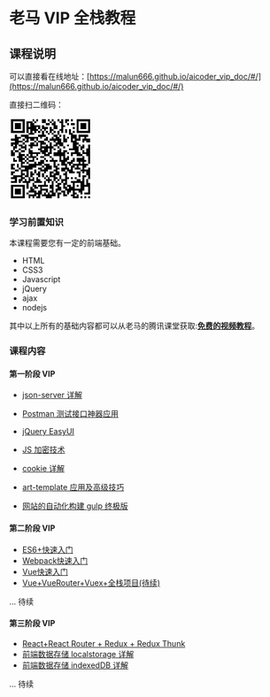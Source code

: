 # 老马 VIP 全栈教程

## 课程说明

可以直接看在线地址：[https://malun666.github.io/aicoder_vip_doc/#/](https://malun666.github.io/aicoder_vip_doc/#/)

直接扫二维码：

<img src="images/url.png" width="150">

### 学习前置知识

本课程需要您有一定的前端基础。

- HTML
- CSS3
- Javascript
- jQuery
- ajax
- nodejs

其中以上所有的基础内容都可以从老马的腾讯课堂获取:**[免费的视频教程](https://qtxh.ke.qq.com/)**。

### 课程内容

#### 第一阶段 VIP

- [json-server 详解](/pages/jsonserver.md)

- [Postman 测试接口神器应用](/pages/postman.md)

- [jQuery EasyUI](/pages/jqeasyui.md)

- [JS 加密技术](/pages/encrypt.md)

- [cookie 详解](/pages/cookies.md)

- [art-template 应用及高级技巧](/pages/art_template.md)

- [网站的自动化构建 gulp 终极版](/pages/gulp.md)

#### 第二阶段 VIP

- [ES6+快速入门](/pages/vip_2ES6.md)
- [Webpack快速入门](/pages/vip_2webpack.md)
- [Vue快速入门](/pages/vip_2vue.md)
- [Vue+VueRouter+Vuex+全栈项目(待续)](/pages/vip_2ES6.md)

... 待续

#### 第三阶段 VIP

- [React+React Router + Redux + Redux Thunk](/pages/vip_2indexedDB.md)
- [前端数据存储 localstorage 详解](/pages/vip_2indexedDB.md)
- [前端数据存储 indexedDB 详解](/pages/vip_2indexedDB.md)

... 待续
